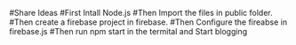 #Share Ideas 
#First Intall Node.js
#Then Import the files in public folder.
#Then create a firebase project in firebase.
#Then Configure the fireabse in firebase.js
#Then run npm start in the termital and Start blogging
